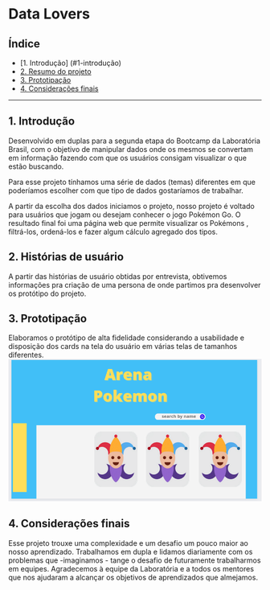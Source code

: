 # Data Lovers

## Índice

- [1. Introdução] (#1-introdução)
- [2. Resumo do projeto](#2-histórias-de-usuário)
- [3. Prototipação](#3-prototipação)
- [4. Considerações finais](#5-considerações-finais)

---

## 1. Introdução

Desenvolvido em duplas para a segunda etapa do Bootcamp da Laboratória Brasil, com o objetivo de manipular dados onde os mesmos se convertam em informação fazendo com que os usuários consigam visualizar o que estão buscando.

Para esse projeto tínhamos uma série de dados (temas) diferentes em que poderíamos escolher com que tipo de dados gostaríamos de trabalhar.

A partir da escolha dos dados iniciamos o projeto, nosso projeto é voltado para usuários que jogam ou desejam conhecer o jogo Pokémon Go.
O resultado final foi uma página web que permite visualizar os Pokémons , filtrá-los, ordená-los e fazer algum cálculo agregado dos tipos.

## 2. Histórias de usuário

A partir das histórias de usuário obtidas por entrevista, obtivemos informações pra criação de uma persona de onde partimos pra desenvolver os protótipo do projeto.  


## 3. Prototipação
Elaboramos o protótipo de alta fidelidade considerando a usabilidade e disposição dos cards na tela do usuário em várias telas de tamanhos diferentes.
![Protótipo](/src/image/prototype.png)

## 4. Considerações finais

Esse projeto trouxe uma complexidade e um desafio um pouco maior ao nosso aprendizado.
Trabalhamos em dupla e lidamos diariamente com os problemas que -imaginamos - tange o desafio de futuramente trabalharmos em equipes.
Agradecemos à equipe da Laboratória e a todos os mentores que nos ajudaram a alcançar os objetivos de aprendizados que almejamos.